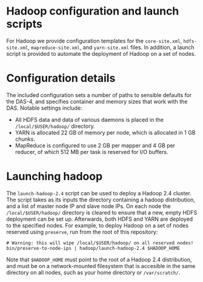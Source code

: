 # Hadoop configuration and launch scripts

For Hadoop we provide configuration templates for the `core-site.xml`, `hdfs-site.xml`, `mapreduce-site.xml`, and `yarn-site.xml` files. In addition, a launch script is provided to automate the deployment of Hadoop on a set of nodes.

# Configuration details

The included configuration sets a number of paths to sensible defaults for the DAS-4, and specifies container and memory sizes that work with the DAS. Notable settings include:

* All HDFS data and data of various daemons is placed in the `/local/$USER/hadoop/` directory.
* YARN is allocated 22 GB of memory per node, which is allocated in 1 GB chunks.
* MapReduce is configured to use 2 GB per mapper and 4 GB per reducer, of which 512 MB per task is reserved for I/O buffers.

# Launching hadoop

The `launch-hadoop-2.4` script can be used to deploy a Hadoop 2.4 cluster. The script takes as its inputs the directory containing a hadoop distribution, and a list of master node IP and slave node IPs. On each node the `/local/$USER/hadoop/` directory is cleared to ensure that a new, empty HDFS deployment can be set up. Afterwards, both HDFS and YARN are deployed to the specified nodes. For example, to deploy Hadoop on a set of nodes reserved using `preserve`, run from the root of this repository:

```
# Warning: this will wipe /local/$USER/hadoop/ on all reserved nodes!
bin/preserve-to-node-ips | hadoop/launch-hadoop-2.4 $HADOOP_HOME
```

Note that `$HADOOP_HOME` must point to the root of a Hadoop 2.4 distribution, and must be on a network-mounted filesystem that is accesible in the same directory on all nodes, such as your home directory or `/var/scratch/`.

